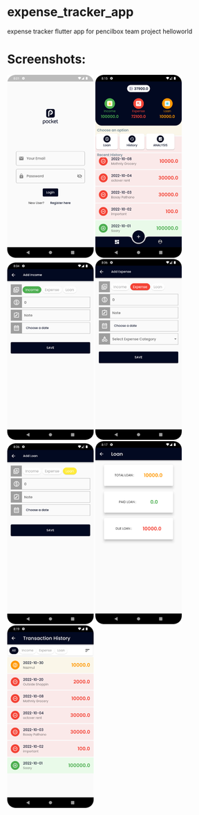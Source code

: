 # expense_tracker_app
expense tracker flutter app for pencilbox team project helloworld

# Screenshots:

<img src="/screenshots/pic1.png" width = "200" /> <img src="/screenshots/pic2.png" width = "200" />
<img src="/screenshots/pic3.png" width = "200" />
<img src="/screenshots/pic4.png" width = "200" />
<img src="/screenshots/pic5.png" width = "200" />
<img src="/screenshots/pic6.png" width = "200" />
<img src="/screenshots/pic7.png" width = "200" />
